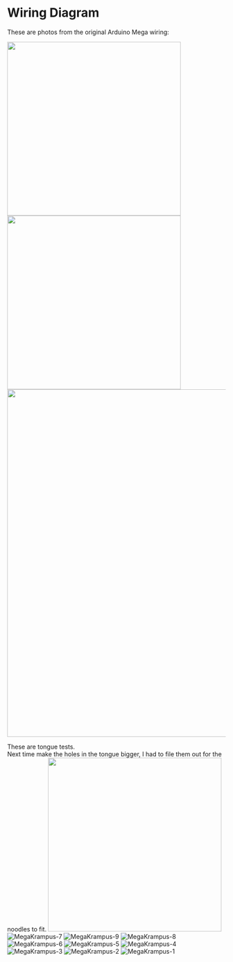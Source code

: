 # Wiring Diagram

These are photos from the original Arduino Mega wiring:

<img src="https://github.com/user-attachments/assets/0fdd85e1-0ed7-486b-ad40-7ca632fb62bc" width="400">
<img src="https://github.com/user-attachments/assets/55d7af1d-5fe3-4d52-bcca-f5efea316d6b" width="400">
<img src="https://github.com/user-attachments/assets/27cc360d-3c61-461e-844d-136ac5152c46" width="800">



These are tongue tests.  
Next time make the holes in the tongue bigger, I had to file them out for the noodles to fit.
<img src="https://github.com/user-attachments/assets/7f0cbbaf-380a-411d-a1df-aec24c53c860" width="400">
![MegaKrampus-7](https://github.com/user-attachments/assets/e16e1df8-2083-4cf2-9034-131549333497)
![MegaKrampus-9](https://github.com/user-attachments/assets/c3a0552f-fe1e-42a1-9a27-05123ebdc648)
![MegaKrampus-8](https://github.com/user-attachments/assets/57a9c1fa-e74e-492e-be05-4c133c2d3406)
![MegaKrampus-6](https://github.com/user-attachments/assets/df65dbbf-dd91-47e3-9dcd-8309cf09b79b)
![MegaKrampus-5](https://github.com/user-attachments/assets/34fec581-bd2b-458c-ac2e-0f25830c55f3)
![MegaKrampus-4](https://github.com/user-attachments/assets/a804f53e-9ac7-4b7c-a757-61bede27834c)
![MegaKrampus-3](https://github.com/user-attachments/assets/d8334535-67d6-4a4e-9a55-7d7f478032e3)
![MegaKrampus-2](https://github.com/user-attachments/assets/b0ef30b6-c969-4c12-9431-2ab9963e8bb8)
![MegaKrampus-1](https://github.com/user-attachments/assets/c0707f51-5448-4756-9349-47eb15b332c7)
